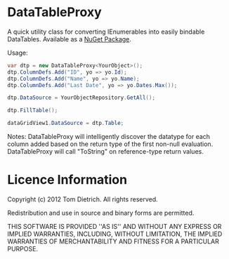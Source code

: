 DataTableProxy
==============

A quick utility class for converting IEnumerables into easily bindable DataTables. Available as a [NuGet Package][1]. 

Usage:
```csharp
var dtp = new DataTableProxy<YourObject>();
dtp.ColumnDefs.Add("ID", yo => yo.Id);
dtp.ColumnDefs.Add("Name", yo => yo.Name);
dtp.ColumnDefs.Add("Last Date", yo => yo.Dates.Max());

dtp.DataSource = YourObjectRepository.GetAll();

dtp.FillTable();

dataGridView1.DataSource = dtp.Table;
```

Notes:
DataTableProxy will intelligently discover the datatype for each column added based on the return type of the first non-null evaluation.
DataTableProxy will call "ToString" on reference-type return values. 

Licence Information
===================
Copyright (c) 2012 Tom Dietrich.
All rights reserved.

Redistribution and use in source and binary forms are permitted.

THIS SOFTWARE IS PROVIDED ''AS IS'' AND WITHOUT ANY EXPRESS OR
IMPLIED WARRANTIES, INCLUDING, WITHOUT LIMITATION, THE IMPLIED
WARRANTIES OF MERCHANTABILITY AND FITNESS FOR A PARTICULAR PURPOSE.

   [1]: http://nuget.org/packages/DataTableProxy/
